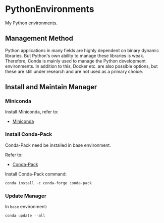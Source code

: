 # PythonEnvironments

My Python environments.

## Management Method

Python applications in many fields are highly dependent on binary dynamic libraries. But Python's own ability to manage these libraries is weak. Therefore, Conda is mainly used to manage the Python development environments. In addition to this, Docker etc. are also possible options, but these are still under research and are not used as a primary choice.

## Install and Maintain Manager

### Miniconda

Install Miniconda, refer to:

* [Miniconda](https://docs.anaconda.com/free/miniconda/index.html)

### Install Conda-Pack

Conda-Pack need be installed in base environment.

Refer to:

* [Conda-Pack](https://conda.github.io/conda-pack/)

Install Conda-Pack command:

```powershell
conda install -c conda-forge conda-pack
```

### Update Manager

In `base` environment:

```powershell
conda update --all
```

